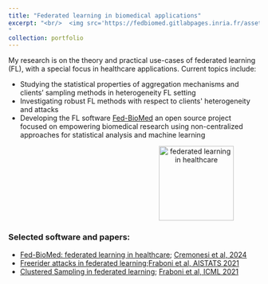 ```yaml
---
title: "Federated learning in biomedical applications"
excerpt: "<br/>  <img src='https://fedbiomed.gitlabpages.inria.fr/assets/img/fl-graph.png' width='350' />
"
collection: portfolio
---
```


My research is on the theory and practical use-cases of federated learning (FL), with a special focus in healthcare applications. 
                Current topics include:

- Studying the statistical properties of aggregation mechanisms and clients’ sampling methods in heterogeneity FL setting
- Investigating robust FL methods with respect to clients' heterogeneity and attacks
- Developing the FL software [Fed-BioMed](https://fedbiomed.gitlabpages.inria.fr/) an open source project focused on empowering biomedical research using non-centralized approaches for statistical analysis and machine learning

             
<p float="left" align="middle">
  <img style="margin-left:250px;" src="https://fedbiomed.gitlabpages.inria.fr/assets/img/fl-graph.png" title="federated learning in healthcare" height="150" />
</p>

### Selected software and papers:
- [Fed-BioMed: federated learning in healthcare](https://fedbiomed.gitlabpages.inria.fr/); [Cremonesi et al, 2024](https://arxiv.org/abs/2304.12012)
- [Freerider attacks in federated learning](https://github.com/Accenture/Labs-Federated-Learning/tree/free-rider_attacks);[Fraboni et al, AISTATS 2021](http://proceedings.mlr.press/v130/fraboni21a.html)
- [Clustered Sampling in federated learning](https://github.com/Accenture/Labs-Federated-Learning/tree/clustered_sampling); [Fraboni et al, ICML 2021](http://proceedings.mlr.press/v139/fraboni21a.html)
